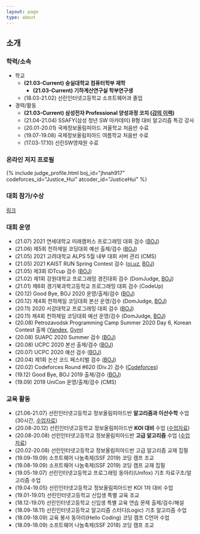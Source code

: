 ```yaml
---
layout: page
type: about
---
```


## 소개

### 학력/소속
* 학교
  * **(21.03-Current) 숭실대학교 컴퓨터학부 재학**
    * **(21.03-Current) 기하계산연구실 학부연구생**
  * (18.03-21.02) 선린인터넷고등학교 소프트웨어과 졸업
* 경력/활동
  * **(21.03-Current) 삼성전자 Professional 양성과정 코치 ([강의 이력](/about/secpro/))**
  * (21.04-21.04) SSAFY(삼성 청년 SW 아카데미) B형 대비 알고리즘 특강 강사
  * (20.01-20.01) 국제정보올림피아드 겨울학교 처음반 수료
  * (19.07-19.08) 국제정보올림피아드 여름학교 처음반 수료
  * (17.03-17.10) 선린SW영재원 수료

### 온라인 저지 프로필
{% include judge_profile.html boj_id="jhnah917" codeforces_id="Justice_Hui" atcoder_id="JusticeHui" %}

### 대회 참가/수상
[링크](/about/award/)

### 대회 운영
* (21.07) 2021 연세대학교 미래캠퍼스 프로그래밍 대회 검수 ([BOJ](http://icpc.me/c/665))
* (21.06) 제5회 천하제일 코딩대회 예선 출제/검수 ([BOJ](http://icpc.me/c/652))
* (21.05) 2021 고려대학교 ALPS 5월 내부 대회 서버 관리 (CMS)
* (21.05) 2021 KAIST RUN Spring Contest 검수 ([oj.uz](https://oj.uz), [BOJ](http://icpc.me/c/649))
* (21.05) 제3회 IDTcup 검수 ([BOJ](http://icpc.me/c/638))
* (21.02) 제1회 강원대학교 프로그래밍 경진대회 검수 (DomJudge, [BOJ](https://www.acmicpc.net/category/detail/2431))
* (21.01) 제6회 경기북과학고등학교 프로그래밍 대회 검수 (CodeUp)
* (20.12) Good Bye, BOJ 2020 운영/출제/검수 ([BOJ](http://icpc.me/c/578))
* (20.12) 제4회 천하제일 코딩대회 본선 운영/검수 (DomJudge, [BOJ](http://icpc.me/c/581))
* (20.11) 2020 서강대학교 프로그래밍 대회 검수 ([BOJ](http://icpc.me/c/564))
* (20.11) 제4회 천하제일 코딩대회 예선 운영/검수 (DomJudge, [BOJ](http://icpc.me/c/581))
* (20.08) Petrozavodsk Programming Camp Summer 2020 Day 6, Korean Contest 출제 ([Yandex](https://official.contest.yandex.com/ptz-summer-2020/contest/19421/standings/), [Gym](https://codeforces.com/gym/102984))
* (20.08) SUAPC 2020 Summer 검수 ([BOJ](http://icpc.me/c/529))
* (20.08) UCPC 2020 본선 출제/검수 ([BOJ](http://icpc.me/c/524))
* (20.07) UCPC 2020 예선 검수 ([BOJ](http://icpc.me/c/521))
* (20.04) 제1회 논산 코드 페스티벌 검수 ([BOJ](http://icpc.me/c/507))
* (20.02) Codeforces Round #620 (Div.2) 검수 ([Codeforces](https://codeforces.com/contest/1304))
* (19.12) Good Bye, BOJ 2019 출제/검수 ([BOJ](http://icpc.me/c/497))
* (19.09) 2019 UniCon 운영/출제/검수 (CMS)

### 교육 활동
* (21.06-21.07) 선린인터넷고등학교 정보올림피아드반 **알고리즘과 이산수학** 수업 (30시간, [수업자료](https://github.com/justiceHui/Sunrin-SHARC/tree/master/2021-1st))
* (20.08-20.12) 선린인터넷고등학교 정보올림피아드반 **KOI 대비** 수업 ([수업자료](https://github.com/justiceHui/Sunrin-SHARC/tree/master/2020-2nd))
* (20.08-20.08) 선린인터넷고등학교 정보올림피아드반 **고급 알고리즘** 수업 ([수업자료](https://github.com/justiceHui/Sunrin-SHARC/tree/master/2020-Summer))
* (20.02-20.08) 선린인터넷고등학교 정보올림피아드반 고급 알고리즘 교재 집필
* (19.09-19.09) 소프트웨어 나눔축제(SSF 2019) 코딩 캠프 조교
* (19.08-19.09) 소프트웨어 나눔축제(SSF 2019) 코딩 캠프 교재 집필
* (19.05-19.07) 선린인터넷고등학교 프로그래밍 동아리(Unifox) 기초 자료구조/알고리즘 수업
* (19.04-19.05) 선린인터넷고등학교 정보올림피아드반 KOI 1차 대비 수업
* (19.01-19.01) 선린인터넷고등학교 신입생 특별 교육 조교
* (18.12-19.01) 선린인터넷고등학교 신입생 특별 교육 연습 문제 출제/검수/해설
* (18.09-18.11) 선린인터넷고등학교 알고리즘 스터디(Logic) 기초 알고리즘 수업
* (18.09-18.09) 교육 봉사 동아리(Hello Coding) 코딩 캠프 C언어 수업
* (18.09-18.09) 소프트웨어 나눔축제(SSF 2018) 코딩 캠프 조교

